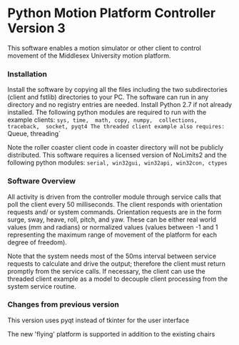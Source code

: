 # Python Motion Platform Controller Version 3
This software enables a motion simulator or other client to control movement of the Middlesex University motion platform.

### Installation
Install the software by copying all the files including the two subdirectories (client and fstlib) directories to your PC.  The software can run in any directory and no registry entries are needed. Install Python 2.7 if not already installed.
The following python modules are required to run with the example clients:
  `sys, time,  math, copy, numpy,  collections, traceback,  socket, pyqt4
The threaded client example also requires:
  `Queue, threading`

Note the roller coaster client code in coaster directory will not be publicly distributed. This software requires a licensed version of NoLimits2 and the following python modules:
  `serial, win32gui, win32api, win32con, ctypes`

### Software Overview
All activity is driven from the controller module through service calls that poll the client every 50 milliseconds. The client responds with orientation requests and/ or system commands. Orientation requests are in the form surge, sway, heave, roll, pitch, and yaw. These can be either real world values (mm and radians) or normalized values (values between -1 and 1 representing the maximum range of movement of the platform for each degree of freedom).  

Note that the system needs most of the 50ms interval between service requests to calculate and drive the output; therefore the client must return promptly from the service calls. If necessary, the client can use the threaded client example as a model to decouple client processing from the system service routine.

### Changes from previous version
This version uses pyqt instead of tkinter for the user interface

The new 'flying' platform is supported in addition to the existing chairs
